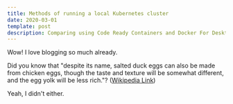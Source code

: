 ```yaml
---
title: Methods of running a local Kubernetes cluster
date: 2020-03-01
template: post
description: Comparing using Code Ready Containers and Docker For Desktop for local Kube development.
---
```


Wow! I love blogging so much already.

Did you know that "despite its name, salted duck eggs can also be made from
chicken eggs, though the taste and texture will be somewhat different, and the
egg yolk will be less rich."?
([Wikipedia Link](http://en.wikipedia.org/wiki/Salted_duck_egg))

Yeah, I didn't either.
